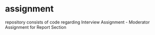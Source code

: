 # assignment
repository consists of code regarding Interview Assignment - Moderator Assignment for Report Section
